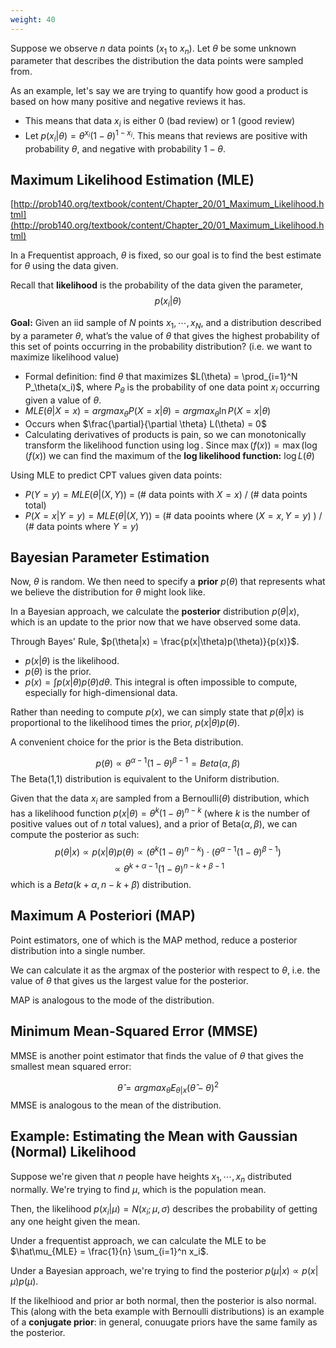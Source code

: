 ```yaml
---
weight: 40
---
```



Suppose we observe $n$ data points ($x_1$ to $x_n$).
Let $\theta$ be some unknown parameter that describes the distribution the data points were sampled from.

As an example, let's say we are trying to quantify how good a product is based on how many positive and negative reviews it has.
 - This means that data $x_i$ is either $0$ (bad review) or $1$ (good review)
 - Let $p(x_i | \theta) = \theta^{x_i} (1-\theta)^{1-x_i}$. This means that reviews are positive with probability $\theta$, and negative with probability $1-\theta$.


## Maximum Likelihood Estimation (MLE)
[http://prob140.org/textbook/content/Chapter_20/01_Maximum_Likelihood.html](http://prob140.org/textbook/content/Chapter_20/01_Maximum_Likelihood.html)


In a Frequentist approach, $\theta$ is fixed, so our goal is to find the best estimate for $\theta$ using the data given.

Recall that **likelihood** is the probability of the data given the parameter, $$p(x_i | \theta)$$


**Goal:** Given an iid sample of $N$ points $x_1, \cdots, x_N$, and a distribution described by a parameter $\theta$, what’s the value of $\theta$ that gives the highest probability of this set of points occurring in the probability distribution? (i.e. we want to maximize likelihood value)

- Formal definition: find $\theta$ that maximizes $L(\theta) = \prod_{i=1}^N P_\theta(x_i)$, where $P_\theta$ is the probability of one data point $x_i$ occurring given a value of $\theta$.
- $MLE(\theta | X=x) = argmax_\theta P(X=x|\theta) = argmax_\theta \ln P(X=x | \theta)$
- Occurs when $\frac{\partial}{\partial \theta} L(\theta) = 0$
- Calculating derivatives of products is pain, so we can monotonically transform the likelihood function using $\log$. Since $\max(f(x)) = \max(\log(f(x))$ we can find the maximum of the **log likelihood function:** $\log L(\theta)$

Using MLE to predict CPT values given data points:

- $P(Y=y) = MLE(\theta | (X,Y))$ = (# data points with $X=x$) / (# data points total)
- $P(X=x|Y=y) = MLE(\theta | (X,Y))$ = (# data pooints where ($X=x, Y=y$) ) / (# data points where $Y=y$)

## Bayesian Parameter Estimation
Now, $\theta$ is random. We then need to specify a **prior** $p(\theta)$ that represents what we believe the distribution for $\theta$ might look like.

In a Bayesian approach, we calculate the **posterior** distribution $p(\theta|x)$, which is an update to the prior now that we have observed some data.

Through Bayes' Rule, $p(\theta|x) = \frac{p(x|\theta)p(\theta)}{p(x)}$.
 - $p(x|\theta)$ is the likelihood.
 - $p(\theta)$ is the prior.
 - $p(x) = \int p(x|\theta)p(\theta)d\theta$. This integral is often impossible to compute, especially for high-dimensional data. 

Rather than needing to compute $p(x)$, we can simply state that $p(\theta|x)$ is proportional to the likelihood times the prior, $p(x|\theta)p(\theta)$.


A convenient choice for the prior is the Beta distribution.

$$p(\theta) \propto \theta^{\alpha - 1}(1-\theta)^{\beta - 1} = Beta(\alpha,\beta)$$
The Beta(1,1) distribution is equivalent to the Uniform distribution.


Given that the data $x_i$ are sampled from a Bernoulli($\theta$) distribution, which has a likelihood function $p(x|\theta) = \theta^{k} (1-\theta)^{n - k}$ (where $k$ is the number of positive values out of $n$ total values), and a prior of Beta($\alpha, \beta)$, we can compute the posterior as such:
$$p(\theta|x) \propto p(x|\theta)p(\theta) \propto (\theta^{k} (1-\theta)^{n - k}) \cdot (\theta^{\alpha - 1}(1 - \theta)^{\beta - 1})$$
$$\propto \theta^{k+\alpha-1} (1-\theta)^{n-k+\beta - 1}$$
which is a $Beta(k + \alpha, n-k+\beta)$ distribution.



## Maximum A Posteriori (MAP)
Point estimators, one of which is the MAP method, reduce a posterior distribution into a single number.

We can calculate it as the argmax of the posterior with respect to $\theta$, i.e. the value of $\theta$ that gives us the largest value for the posterior.

MAP is analogous to the mode of the distribution.


## Minimum Mean-Squared Error (MMSE)
MMSE is another point estimator that finds the value of $\theta$ that gives the smallest mean squared error:

$$\hat\theta = argmax_{\hat\theta} E_{\theta|x} (\hat\theta - \theta)^2$$
MMSE is analogous to the mean of the distribution.


## Example: Estimating the Mean with Gaussian (Normal) Likelihood
Suppose we're given that $n$ people have heights $x_1, \cdots, x_n$ distributed normally.
We're trying to find $\mu$, which is the population mean.

Then, the likelihood $p(x_i | \mu) = N(x_i; \mu, \sigma)$ describes the probability of getting any one height given the mean.

Under a frequentist approach, we can calculate the MLE to be $\hat\mu_{MLE} = \frac{1}{n} \sum_{i=1}^n x_i$.

Under a Bayesian approach, we're trying to find the posterior $p(\mu | x) \propto p(x | \mu) p(\mu)$.

If the likelhiood and prior ar both normal, then the posterior is also normal. This (along with the beta example with Bernoulli distributions) is an example of a **conjugate prior**: in general, conuugate priors have the same family as the posterior.

